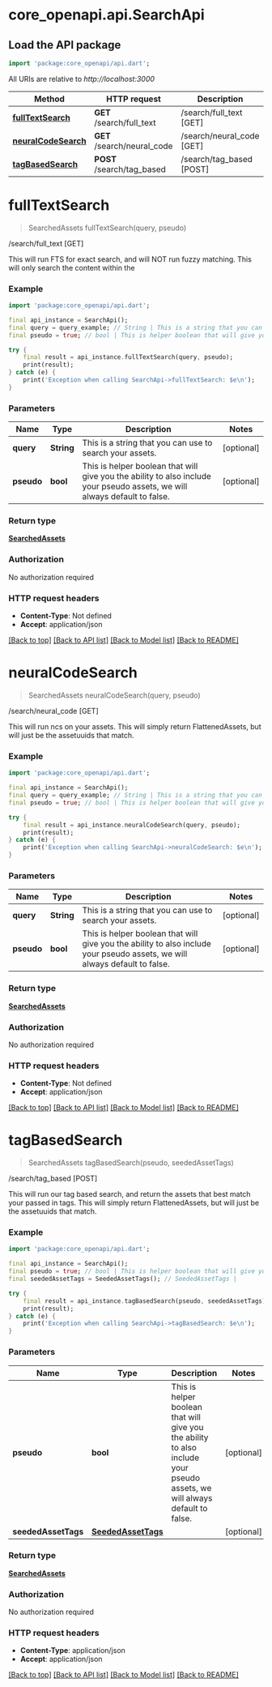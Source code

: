 # core_openapi.api.SearchApi

## Load the API package
```dart
import 'package:core_openapi/api.dart';
```

All URIs are relative to *http://localhost:3000*

Method | HTTP request | Description
------------- | ------------- | -------------
[**fullTextSearch**](SearchApi#fulltextsearch) | **GET** /search/full_text | /search/full_text [GET]
[**neuralCodeSearch**](SearchApi#neuralcodesearch) | **GET** /search/neural_code | /search/neural_code [GET]
[**tagBasedSearch**](SearchApi#tagbasedsearch) | **POST** /search/tag_based | /search/tag_based [POST]


# **fullTextSearch**
> SearchedAssets fullTextSearch(query, pseudo)

/search/full_text [GET]

This will run FTS for exact search, and will NOT run fuzzy matching. This will only search the content within the 

### Example
```dart
import 'package:core_openapi/api.dart';

final api_instance = SearchApi();
final query = query_example; // String | This is a string that you can use to search your assets.
final pseudo = true; // bool | This is helper boolean that will give you the ability to also include your pseudo assets, we will always default to false.

try {
    final result = api_instance.fullTextSearch(query, pseudo);
    print(result);
} catch (e) {
    print('Exception when calling SearchApi->fullTextSearch: $e\n');
}
```

### Parameters

Name | Type | Description  | Notes
------------- | ------------- | ------------- | -------------
 **query** | **String**| This is a string that you can use to search your assets. | [optional] 
 **pseudo** | **bool**| This is helper boolean that will give you the ability to also include your pseudo assets, we will always default to false. | [optional] 

### Return type

[**SearchedAssets**](SearchedAssets)

### Authorization

No authorization required

### HTTP request headers

 - **Content-Type**: Not defined
 - **Accept**: application/json

[[Back to top]](#) [[Back to API list]](../README#documentation-for-api-endpoints) [[Back to Model list]](../README#documentation-for-models) [[Back to README]](../README)

# **neuralCodeSearch**
> SearchedAssets neuralCodeSearch(query, pseudo)

/search/neural_code [GET]

This will run ncs on your assets. This will simply return FlattenedAssets, but will just be the assetuuids that match.

### Example
```dart
import 'package:core_openapi/api.dart';

final api_instance = SearchApi();
final query = query_example; // String | This is a string that you can use to search your assets.
final pseudo = true; // bool | This is helper boolean that will give you the ability to also include your pseudo assets, we will always default to false.

try {
    final result = api_instance.neuralCodeSearch(query, pseudo);
    print(result);
} catch (e) {
    print('Exception when calling SearchApi->neuralCodeSearch: $e\n');
}
```

### Parameters

Name | Type | Description  | Notes
------------- | ------------- | ------------- | -------------
 **query** | **String**| This is a string that you can use to search your assets. | [optional] 
 **pseudo** | **bool**| This is helper boolean that will give you the ability to also include your pseudo assets, we will always default to false. | [optional] 

### Return type

[**SearchedAssets**](SearchedAssets)

### Authorization

No authorization required

### HTTP request headers

 - **Content-Type**: Not defined
 - **Accept**: application/json

[[Back to top]](#) [[Back to API list]](../README#documentation-for-api-endpoints) [[Back to Model list]](../README#documentation-for-models) [[Back to README]](../README)

# **tagBasedSearch**
> SearchedAssets tagBasedSearch(pseudo, seededAssetTags)

/search/tag_based [POST]

This will run our tag based search, and return the assets that best match your passed in tags. This will simply return FlattenedAssets, but will just be the assetuuids that match.

### Example
```dart
import 'package:core_openapi/api.dart';

final api_instance = SearchApi();
final pseudo = true; // bool | This is helper boolean that will give you the ability to also include your pseudo assets, we will always default to false.
final seededAssetTags = SeededAssetTags(); // SeededAssetTags | 

try {
    final result = api_instance.tagBasedSearch(pseudo, seededAssetTags);
    print(result);
} catch (e) {
    print('Exception when calling SearchApi->tagBasedSearch: $e\n');
}
```

### Parameters

Name | Type | Description  | Notes
------------- | ------------- | ------------- | -------------
 **pseudo** | **bool**| This is helper boolean that will give you the ability to also include your pseudo assets, we will always default to false. | [optional] 
 **seededAssetTags** | [**SeededAssetTags**](SeededAssetTags)|  | [optional] 

### Return type

[**SearchedAssets**](SearchedAssets)

### Authorization

No authorization required

### HTTP request headers

 - **Content-Type**: application/json
 - **Accept**: application/json

[[Back to top]](#) [[Back to API list]](../README#documentation-for-api-endpoints) [[Back to Model list]](../README#documentation-for-models) [[Back to README]](../README)

